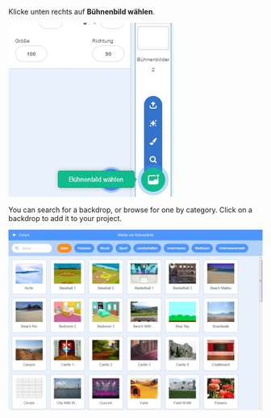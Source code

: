 Klicke unten rechts auf **Bühnenbild wählen**.

![Screenshot](images/stage-choose.png)

You can search for a backdrop, or browse for one by category. Click on a backdrop to add it to your project.

![The Backdrop Library.](images/backdrop.png)